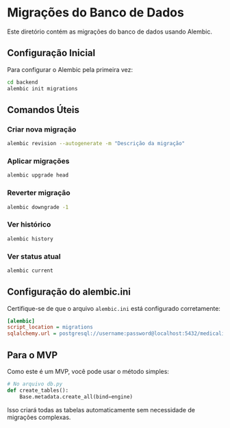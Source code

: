 # Migrações do Banco de Dados

Este diretório contém as migrações do banco de dados usando Alembic.

## Configuração Inicial

Para configurar o Alembic pela primeira vez:

```bash
cd backend
alembic init migrations
```

## Comandos Úteis

### Criar nova migração
```bash
alembic revision --autogenerate -m "Descrição da migração"
```

### Aplicar migrações
```bash
alembic upgrade head
```

### Reverter migração
```bash
alembic downgrade -1
```

### Ver histórico
```bash
alembic history
```

### Ver status atual
```bash
alembic current
```

## Configuração do alembic.ini

Certifique-se de que o arquivo `alembic.ini` está configurado corretamente:

```ini
[alembic]
script_location = migrations
sqlalchemy.url = postgresql://username:password@localhost:5432/medicalink
```

## Para o MVP

Como este é um MVP, você pode usar o método simples:

```python
# No arquivo db.py
def create_tables():
    Base.metadata.create_all(bind=engine)
```

Isso criará todas as tabelas automaticamente sem necessidade de migrações complexas.
